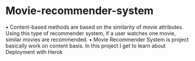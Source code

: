 # Movie-recommender-system
• Content-based methods are based on the similarity of movie  attributes. Using this type of recommender system, if a user  watches one movie, similar movies are recommended.  • Movie Recommender System is project basically work on content  basis. In this project I get to learn about Deployment with Herok
